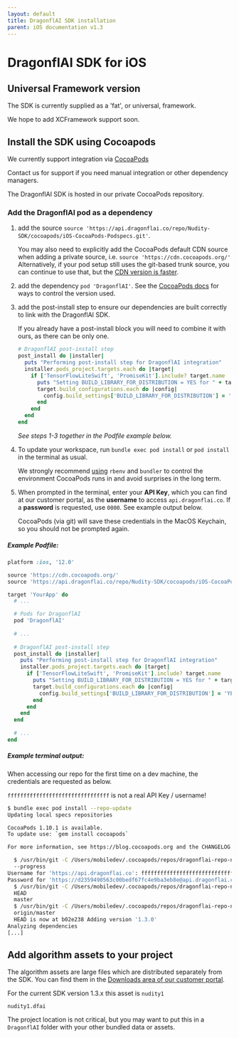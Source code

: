 ```yaml
---
layout: default
title: DragonflAI SDK installation
parent: iOS documentation v1.3
---
```

# DragonflAI SDK for iOS

## Universal Framework version

The SDK is currently supplied as a 'fat', or universal, framework. 

We hope to add XCFramework support soon.

## Install the SDK using Cocoapods

We currently support integration via [CocoaPods](https://cocoapods.org)

Contact us for support if you need manual integration or other dependency managers.

The DragonflAI SDK is hosted in our private CocoaPods repository.    

### Add the DragonflAI pod as a dependency

1. add the source `source 'https://api.dragonflai.co/repo/Nudity-SDK/cocoapods/iOS-CocoaPods-Podspecs.git'`. 

    You may also need to explicitly add the CocoaPods default CDN source when adding a private source,
    i.e. `source 'https://cdn.cocoapods.org/'`  
    Alternatively, if your pod setup still uses the git-based trunk source, you can continue to use that, but 
    the [CDN version is faster](https://blog.cocoapods.org/CocoaPods-1.8.0-beta/). 

2. add the dependency `pod 'DragonflAI'`. 
See the [CocoaPods docs](https://guides.cocoapods.org/syntax/podfile.html#pod) for ways to control the version used.

3. add the post-install step to ensure our dependencies are built correctly to link with the DragonflAI SDK. 

    If you already have a post-install block you will need to combine it with ours, as there can be only one.
    
    ```ruby
    # DragonflAI post-install step
    post_install do |installer|
      puts "Performing post-install step for DragonflAI integration"
      installer.pods_project.targets.each do |target|
        if ['TensorFlowLiteSwift', 'PromiseKit'].include? target.name
          puts "Setting BUILD_LIBRARY_FOR_DISTRIBUTION = YES for " + target.name
          target.build_configurations.each do |config|
            config.build_settings['BUILD_LIBRARY_FOR_DISTRIBUTION'] = 'YES'
          end
        end
      end
    end  
    ```
    
    *See steps 1-3 together in the Podfile example below.*

4. To update your workspace, run `bundle exec pod install` or `pod install` in the terminal as usual.
   
   We strongly recommend [using](https://number42.de/blog/2018/05/22/rbenv-2018-05-22-rbenv.html) 
   `rbenv` and `bundler` to control the environment CocoaPods runs in and avoid surprises in the long term.
    
5. When prompted in the terminal, enter your **API Key**, which you can find at our customer portal, 
   as the **username** to access `api.dragonflai.co`. 
   If a **password** is requested, use `0000`. See example output below.
   
   CocoaPods (via git) will save these credentials in the MacOS Keychain, so you should not be prompted again.     


##### Example Podfile:

```ruby 
platform :ios, '12.0'

source 'https://cdn.cocoapods.org/'
source 'https://api.dragonflai.co/repo/Nudity-SDK/cocoapods/iOS-CocoaPods-Podspecs.git'

target 'YourApp' do
  # ...

  # Pods for DragonflAI 
  pod 'DragonflAI'
  
  # ...
  
  # DragonflAI post-install step
  post_install do |installer|
    puts "Performing post-install step for DragonflAI integration"
    installer.pods_project.targets.each do |target|
      if ['TensorFlowLiteSwift', 'PromiseKit'].include? target.name
        puts "Setting BUILD_LIBRARY_FOR_DISTRIBUTION = YES for " + target.name
        target.build_configurations.each do |config|
          config.build_settings['BUILD_LIBRARY_FOR_DISTRIBUTION'] = 'YES'
        end
      end
    end
  end  
  
  # ...
end
```

##### Example terminal output:

When accessing our repo for the first time on a dev machine, the credentials are requested as below.

`ffffffffffffffffffffffffffffffff` is not a real API Key / username!

```bash
$ bundle exec pod install --repo-update
Updating local specs repositories

CocoaPods 1.10.1 is available.
To update use: `gem install cocoapods`

For more information, see https://blog.cocoapods.org and the CHANGELOG for this version at https://github.com/CocoaPods/CocoaPods/releases/tag/1.10.1

  $ /usr/bin/git -C /Users/mobiledev/.cocoapods/repos/dragonflai-repo-nudity-sdk-cocoapods-ios-cocoapods-podspecs fetch origin
  --progress
Username for 'https://api.dragonflai.co': ffffffffffffffffffffffffffffffff
Password for 'https://d2359490563c00bedf67fc4e9ba3eb8e@api.dragonflai.co': 
  $ /usr/bin/git -C /Users/mobiledev/.cocoapods/repos/dragonflai-repo-nudity-sdk-cocoapods-ios-cocoapods-podspecs rev-parse --abbrev-ref
  HEAD
  master
  $ /usr/bin/git -C /Users/mobiledev/.cocoapods/repos/dragonflai-repo-nudity-sdk-cocoapods-ios-cocoapods-podspecs reset --hard
  origin/master
  HEAD is now at b02e238 Adding version '1.3.0'
Analyzing dependencies
[...]
```

## Add algorithm assets to your project

The algorithm assets are large files which are distributed separately from the SDK. 
You can find them in the [Downloads area of our customer portal](https://portal.dragonflai.co/downloads).   

For the current SDK version 1.3.x this asset is `nudity1`

```
nudity1.dfai
```

The project location is not critical, but you may want to put this in a `DragonflAI` folder with your other bundled data or assets.


